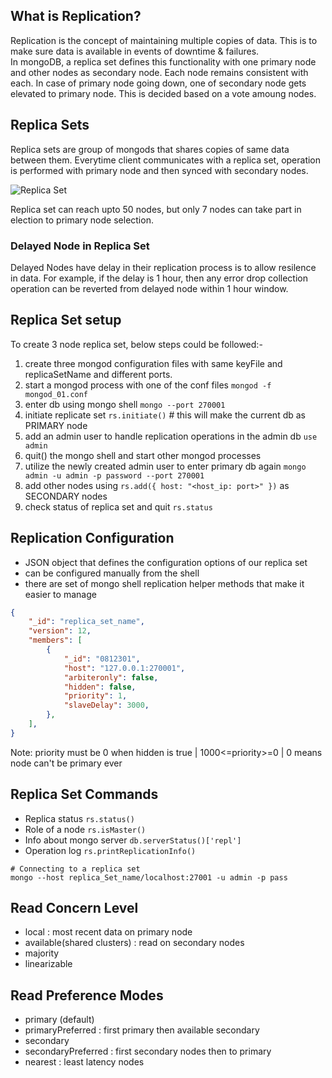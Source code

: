 ## What is Replication?
Replication is the concept of maintaining multiple copies of data. This is to make sure data is available in events of downtime & failures. <br>
In mongoDB, a replica set defines this functionality with one primary node and other nodes as secondary node. Each node remains consistent with each. In case of primary node going down, one of secondary node gets elevated to primary node. This is decided based on a vote amoung nodes.  

## Replica Sets
Replica sets are group of mongods that shares copies of same data between them. Everytime client communicates with a replica set, operation is performed with primary node and then synced with secondary nodes.

![Replica Set](https://docs.mongodb.com/manual/images/replica-set-read-write-operations-primary.bakedsvg.svg)

Replica set can reach upto 50 nodes, but only 7 nodes can take part in election to primary node selection. 
### Delayed Node in Replica Set
Delayed Nodes have delay in their replication process is to allow resilence in data. For example, if the delay is 1 hour, then any error drop collection operation can be reverted from delayed node within 1 hour window.

## Replica Set setup
To create 3 node replica set, below steps could be followed:- 
1. create three mongod configuration files with same keyFile and replicaSetName and different ports. 
2. start a mongod process with one of the conf files ``` mongod -f mongod_01.conf ```
3. enter db using mongo shell ``` mongo --port 270001 ```
4. initiate replicate set ``` rs.initiate() ``` # this will make the current db as PRIMARY node
5. add an admin user to handle replication operations in the admin db ``` use admin ```
6. quit() the mongo shell and start other mongod processes
7. utilize the newly created admin user to enter primary db again ``` mongo admin -u admin -p password --port 270001 ```
8. add other nodes using ``` rs.add({ host: "<host_ip: port>" }) ``` as SECONDARY nodes
9. check status of replica set and quit ``` rs.status ```

## Replication Configuration
- JSON object that defines the configuration options of our replica set
- can be configured manually from the shell
- there are set of mongo shell replication helper methods that make it easier to manage
```json
{
	"_id": "replica_set_name",
	"version": 12,
	"members": [
		{
			"_id": "0812301",
			"host": "127.0.0.1:270001",
			"arbiteronly": false,
			"hidden": false, 
			"priority": 1, 
			"slaveDelay": 3000, 
		},
	],
}
```
Note: priority must be 0 when hidden is true |  1000<=priority>=0 | 0 means node can't be primary ever

## Replica Set Commands
- Replica status ```rs.status() ```
- Role of a node ``` rs.isMaster() ```
- Info about mongo server ``` db.serverStatus()['repl'] ```
- Operation log ``` rs.printReplicationInfo() ```

```
# Connecting to a replica set
mongo --host replica_Set_name/localhost:27001 -u admin -p pass
```
## Read Concern Level
- local : most recent data on primary node
- available(shared clusters) : read on secondary nodes
- majority
- linearizable

## Read Preference Modes
- primary (default) 
- primaryPreferred : first primary then available secondary
- secondary
- secondaryPreferred : first secondary nodes then to primary
- nearest : least latency nodes
